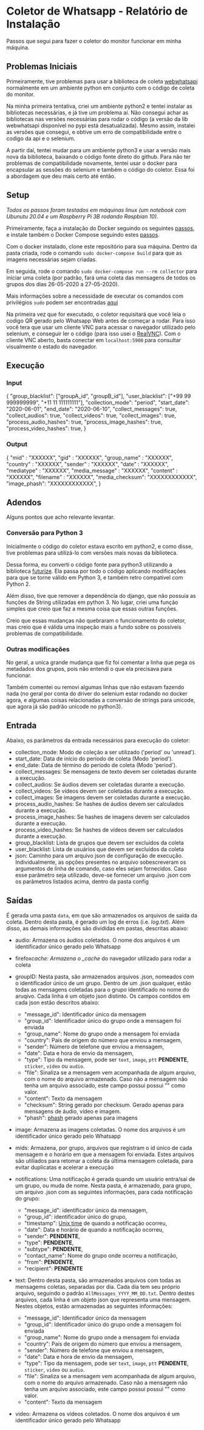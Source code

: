 # Coletor de Whatsapp - Relatório de Instalação

Passos que segui para fazer o coletor do monitor funcionar em minha máquina.

## Problemas Iniciais

Primeiramente, tive problemas para usar a biblioteca de coleta [webwhatsapi](https://github.com/mukulhase/WebWhatsapp-Wrapper) normalmente em um ambiente python em conjunto com o código de coleta do monitor.

Na minha primeira tentativa, criei um ambiente python2 e tentei instalar as bibliotecas necessárias, e já tive um problema aí. Não consegui achar as bibliotecas nas versões necessárias para rodar o código (a versão da lib webwhatsapi disponível no pypi está desatualizada). Mesmo assim, instalei as versões que consegui, e obtive um erro de compatibilidade entre o codigo da api e o selenium.

A partir daí, tentei mudar para um ambiente python3 e usar a versão mais nova da biblioteca, baixando o código fonte direto do github. Para não ter problemas de compatibilidade novamente, tentei usar o docker para encapsular as sessões do selenium e também o código do coletor. Essa foi a abordagem que deu mais certo até então.

## Setup

_Todos os passos foram testados em máquinas linux (um notebook com Ubunutu 20.04 e um Raspberry Pi 3B rodando Raspbian 10)._

Primeiramente, faça a instalação do Docker seguindo os seguintes [passos](https://docs.docker.com/engine/install/), e instale também o Docker Compose seguindo estes [passos](https://docs.docker.com/compose/install/).

Com o docker instalado, clone este repositório para sua máquina. Dentro da pasta criada, rode o comando `sudo docker-compose build` para que as imagens necessárias sejam criadas.

Em seguida, rode o comando `sudo docker-compose run --rm collector` para iniciar uma coleta (por padrão, fará uma coleta das mensagens de todos os grupos dos dias 26-05-2020 a 27-05-2020).

Mais informações sobre a necessidade de executar os comandos com privilégios `sudo` podem ser encontradas [aqui](https://docs.docker.com/engine/install/linux-postinstall/)

Na primeira vez que for executado, o coletor requisitará que você leia o codigo QR gerado pelo Whatsapp Web antes de começar a rodar. Para isso você tera que usar um cliente VNC para acessar o navegador utilizado pelo selenium, e conseguir ler o código (para isso usei o [RealVNC](https://www.realvnc.com/en/)). Com o cliente VNC aberto, basta conectar em `localhost:5900` para consultar visualmente o estado do navegador.

## Execução

### Input

{
"group_blacklist": ["groupA_id", "groupB_id"],
"user_blacklist": ["+99 99 999999999", "+11 11 111111111"],
"collection_mode": "period",
"start_date": "2020-06-01",
"end_date": "2020-06-10",
"collect_messages": true,
"collect_audios": true,
"collect_videos": true,
"collect_images": true,
"process_audio_hashes": true,
"process_image_hashes": true,
"process_video_hashes": true,
}

### Output

{
"mid" : "XXXXXX",
"gid" : "XXXXXX",
"group_name" : "XXXXXX",
"country" : "XXXXXX",
"sender" : "XXXXXX",
"date" : "XXXXXX",
"mediatype" : "XXXXXX",
"media_message" : "XXXXXX",
"content" : "XXXXXX",
"filename" : "XXXXXX",
"media_checksum": "XXXXXXXXXXXX",
"image_phash": "XXXXXXXXXXXX",
}

## Adendos

Alguns pontos que acho relevante levantar.

### Conversão para Python 3

Inicialmente o código do coletor estava escrito em python2, e como disse, tive problemas para utilizá-lo com versões mais novas da biblioteca.

Dessa forma, eu converti o código fonte para python3 utilizando a biblioteca [futurize](https://python-future.org/futurize.html). Ela passa por todo o código aplicando modificações para que se torne válido em Python 3, e também retro compatível com Python 2.

Além disso, tive que remover a dependência do django, que não possuia as funções de String utilizadas em python 3. No lugar, criei uma função simples que creio que faz a mesma coisa que essas outras funções.

Creio que essas mudanças não quebraram o funcionamento do coletor, mas creio que é válida uma inspeção mais a fundo sobre os possíveis problemas de compatibilidade.

### Outras modificações

No geral, a unica grande mudança que fiz foi comentar a linha que pega os metadados dos grupos, pois não entendi o que ela precisava para funcionar.

Também comentei ou removi algumas linhas que não estavam fazendo nada (no geral por conta do driver do selenium estar rodando no docker agora, e algumas coisas relacionadas a conversão de strings para unicode, que agora já são padrão unicode no python3).

## Entrada

Abaixo, os parâmetros da entrada necessários para execução do coletor:

- collection_mode: Modo de coleção a ser utilizado ('period' ou 'unread').
- start_date: Data de início do período de coleta (Modo 'period').
- end_date: Data de término do período de coleta (Modo 'period').
- collect_messages: Se mensagens de texto devem ser coletadas durante a execução.
- collect_audios: Se áudios devem ser coletadas durante a execução.
- collect_videos: Se vídeos devem ser coletadas durante a execução.
- collect_images: Se imagens devem ser coletadas durante a execução.
- process_audio_hashes: Se hashes de áudios devem ser calculados durante a execução.
- process_image_hashes: Se hashes de imagens devem ser calculados durante a execução.
- process_video_hashes: Se hashes de vídeos devem ser calculados durante a execução.
- group_blacklist: Lista de grupos que devem ser excluídos da coleta
- user_blacklist: Lista de usuários que devem ser excluídos da coleta
- json: Caminho para um arquivo json de configuração de execução. Individualmente, as opções presentes no arquivo sobescreveram os argumentos de linha de comando, caso eles sejam fornecidos. Caso esse parâmetro seja utilizado, deve-se fornecer um arquivo .json com os parâmetros listados acima, dentro da pasta config

## Saídas

É gerada uma pasta `data`, em que são armazenados os arquivos de saída da coleta. Dentro desta pasta, é gerado um log de erros (i.e. _log.txt_). Além disso, as demais informações são divididas em pastas, descritas abaixo:

- audio: Armazena os áudios coletados. O nome dos arquivos é um identificador único gerado pelo Whatsapp

- firefox*cache: Armazena o \_cache* do navegador utilizado para rodar a coleta

- groupID: Nesta pasta, são armazenados arquivos .json, nomeados com o identificador único de um grupo. Dentro de um .json qualquer, estão todas as mensagens coletadas para o grupo identificado no nome do aruqivo. Cada linha é um objeto json distinto. Os campos contidos em cada json estão descritos abaixo:

  - "message_id": Identificador único da mensagem
  - "group_id": Identificador único do grupo onde a mensagem foi enviada
  - "group_name": Nome do grupo onde a mensagem foi enviada
  - "country": País de origem do número que enviou a mensagem,
  - "sender": Número de telefone que enviou a mensagem,
  - "date": Data e hora de envio da mensagem,
  - "type": Tipo da mensagem, pode ser `text`, `image`, `ptt` **PENDENTE**, `sticker`, `video` ou `audio`.
  - "file": Sinaliza se a mensagem vem acompanhada de algum arquivo, com o nome do arquivo armazenado. Caso não a mensagem não tenha um arquivo associado, este campo possui possui "<NoFile>" como valor.
  - "content": Texto da mensagem
  - "checksum": String gerado por checksum. Gerado apenas para mensagens de áudio, vídeo e imagem.
  - "phash": [phash](https://phash.org) gerado apenas para imagens

- image: Armazena as imagens coletadas. O nome dos arquivos é um identificador único gerado pelo Whatsapp

- mids: Armazena, por grupo, arquivos que registram o id único de cada mensagem e o horário em que a mensagem foi enviada. Estes arquivos são utiliados para retomar a coleta da última mensagem coletada, para evitar duplicatas e acelerar a execução

- notifications: Uma notificação é gerada quando um usuário entra/sai de um grupo, ou muda de nome. Nesta pasta, é armazenado, para grupo, um arquivo .json com as seguintes informações, para cada notificação do grupo:

  - "message_id": identificador único da mensagem,
  - "group_id": identificador único do grupo,
  - "timestamp": [Unix time](https://en.wikipedia.org/wiki/Unix_time) de quando a notificação ocorreu,
  - "date": Data e horário de quando a notificação ocorreu,
  - "sender": **PENDENTE**,
  - "type": **PENDENTE**,
  - "subtype": **PENDENTE**,
  - "contact_name": Nome do grupo onde ocorreu a notificação,
  - "from": **PENDENTE**,
  - "recipient": **PENDENTE**

- text: Dentro desta pasta, são armazenados arquivos com todas as mensagems coletas, separadas por dia. Cada dia tem seu próprio arquivo, seguindo o padrão `AllMessages_YYYY_MM_DD.txt`. Dentro destes arquivos, cada linha é um objeto json que representa uma mensagem. Nestes objetos, estão armazenadas as seguintes informações:

  - "message_id": Identificador único da mensagem
  - "group_id": Identificador único do grupo onde a mensagem foi enviada
  - "group_name": Nome do grupo onde a mensagem foi enviada
  - "country": País de origem do número que enviou a mensagem,
  - "sender": Número de telefone que enviou a mensagem,
  - "date": Data e hora de envio da mensagem,
  - "type": Tipo da mensagem, pode ser `text`, `image`, `ptt` **PENDENTE**, `sticker`, `video` ou `audio`.
  - "file": Sinaliza se a mensagem vem acompanhada de algum arquivo, com o nome do arquivo armazenado. Caso não a mensagem não tenha um arquivo associado, este campo possui possui "<NoFile>" como valor.
  - "content": Texto da mensagem

- video: Armazena os vídeos coletados. O nome dos arquivos é um identificador único gerado pelo Whatsapp
